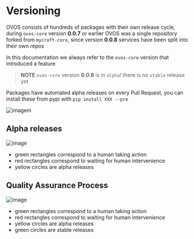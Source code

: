 # Versioning

OVOS consists of hundreds of packages with their own release cycle, during `ovos-core` version **0.0.7** or earlier 
OVOS was a single repository forked from `mycroft-core`, since version **0.0.8** services have been split into their own repos

In this documentation we always refer to the `ovos-core` version that introduced a feature

> **NOTE** `ovos-core` version **0.0.8** is in `alpha`! there is no `stable` release yet

Packages have automated alpha releases on every Pull Request, you can install these from pypi with `pip install XXX --pre`

![imagem](https://github.com/OpenVoiceOS/ovos-technical-manual/assets/33701864/68853cd1-6638-4c02-93d6-0dedc506afd9)

## Alpha releases

![image](https://github.com/OpenVoiceOS/ovos-technical-manual/assets/33701864/a47d1f77-6b49-4e79-ac14-f703469033f8)

- green rectangles correspond to a human taking action
- red rectangles correspond to waiting for human intervenience
- yellow circles are alpha releases
  
## Quality Assurance Process

![image](https://github.com/OpenVoiceOS/ovos-technical-manual/assets/33701864/7492c270-6e5f-4fb8-8941-85ffe2f43753)

- green rectangles correspond to a human taking action
- red rectangles correspond to waiting for human intervenience
- yellow circles are alpha releases
- green circles are stable releases

